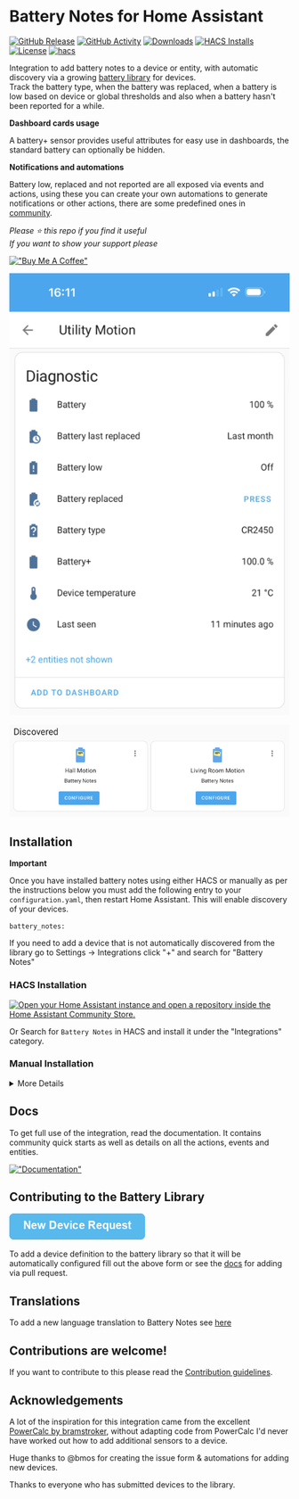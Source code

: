 # Battery Notes for Home Assistant

[![GitHub Release][releases-shield]][releases]
[![GitHub Activity][commits-shield]][commits]
[![Downloads][download-latest-shield]](releases)
[![HACS Installs][hacs-installs-shield]]()
[![License][license-shield]](LICENSE)
[![hacs][hacsbadge]][hacs]

Integration to add battery notes to a device or entity, with automatic discovery via a growing [battery library](library.md) for devices.  
Track the battery type, when the battery was replaced, when a battery is low based on device or global thresholds and also when a battery hasn't been reported for a while.

**Dashboard cards usage**

A battery+ sensor provides useful attributes for easy use in dashboards, the standard battery can optionally be hidden.

**Notifications and automations**

Battery low, replaced and not reported are all exposed via events and actions, using these you can create your own automations to generate notifications or other actions, there are some predefined ones in [community](https://andrew-codechimp.github.io/HA-Battery-Notes/community).

_Please :star: this repo if you find it useful_  
_If you want to show your support please_

[!["Buy Me A Coffee"](https://www.buymeacoffee.com/assets/img/custom_images/yellow_img.png)](https://www.buymeacoffee.com/codechimp)

![Battery Notes](https://raw.githubusercontent.com/andrew-codechimp/ha-battery-notes/main/docs/assets/screenshot-device.png "Battery Notes")

![Discovery](https://raw.githubusercontent.com/andrew-codechimp/ha-battery-notes/main/docs/assets/screenshot-discovery.png "Device Discovery")

## Installation

**Important**

Once you have installed battery notes using either HACS or manually as per the instructions below you must add the following entry to your `configuration.yaml`, then restart Home Assistant. This will enable discovery of your devices.

```
battery_notes:
```

If you need to add a device that is not automatically discovered from the library go to Settings -> Integrations click "+" and search for "Battery Notes"

### HACS Installation

[![Open your Home Assistant instance and open a repository inside the Home Assistant Community Store.](https://my.home-assistant.io/badges/hacs_repository.svg)](https://my.home-assistant.io/redirect/hacs_repository/?owner=andrew-codechimp&repository=HA-Battery-Notes&category=Integration)

Or
Search for `Battery Notes` in HACS and install it under the "Integrations" category.

### Manual Installation

<details>
<summary>More Details</summary>

- You should take the battery_notes.zip file from the latest [published release](https://github.com/andrew-codechimp/ha-battery-notes/releases).
- To install, place the contents of `custom_components` into the `<config directory>/custom_components` folder of your Home Assistant installation.
- Add the following entry to your `configuration.yaml`

```
battery_notes:
```

- Restart Home Assistant
- In the HA UI go to Settings -> Integrations click "+" and search for "Battery Notes"
</details>

## Docs

To get full use of the integration, read the documentation. It contains community quick starts as well as details on all the actions, events and entities.

[!["Documentation"](https://raw.githubusercontent.com/andrew-codechimp/ha-battery-notes/main/docs/assets/documentation.png)](https://andrew-codechimp.github.io/HA-Battery-Notes/)

## Contributing to the Battery Library

[!["New Device Request"](https://raw.githubusercontent.com/andrew-codechimp/ha-battery-notes/main/docs/assets/new-device-request.png)](https://github.com/andrew-codechimp/HA-Battery-Notes/issues/new?template=new_device_request.yml&title=[Device]%3A+)

To add a device definition to the battery library so that it will be automatically configured fill out the above form or see the [docs](https://andrew-codechimp.github.io/HA-Battery-Notes/library) for adding via pull request.

## Translations

To add a new language translation to Battery Notes see [here](https://andrew-codechimp.github.io/HA-Battery-Notes/translations)

## Contributions are welcome!

If you want to contribute to this please read the [Contribution guidelines](CONTRIBUTING.md).

## Acknowledgements

A lot of the inspiration for this integration came from the excellent [PowerCalc by bramstroker](https://github.com/bramstroker/homeassistant-powercalc), without adapting code from PowerCalc I'd never have worked out how to add additional sensors to a device.

Huge thanks to @bmos for creating the issue form & automations for adding new devices.

Thanks to everyone who has submitted devices to the library.

<!---->

[battery_notes]: https://github.com/andrew-codechimp/HA-Battery-Notes
[commits-shield]: https://img.shields.io/github/commit-activity/y/andrew-codechimp/HA-Battery-Notes.svg?style=for-the-badge
[commits]: https://github.com/andrew-codechimp/HA-Battery-Notes/commits/main
[hacs]: https://github.com/hacs/integration
[hacsbadge]: https://img.shields.io/badge/HACS-Default-41BDF5.svg?style=for-the-badge
[discord]: https://discord.gg/Qa5fW2R
[discord-shield]: https://img.shields.io/discord/330944238910963714.svg?style=for-the-badge
[exampleimg]: example.png
[forum-shield]: https://img.shields.io/badge/community-forum-brightgreen.svg?style=for-the-badge
[forum]: https://community.home-assistant.io/t/custom-component-battery-notes/613821
[license-shield]: https://img.shields.io/github/license/andrew-codechimp/HA-Battery-Notes.svg?style=for-the-badge
[releases-shield]: https://img.shields.io/github/release/andrew-codechimp/HA-Battery-Notes.svg?style=for-the-badge
[releases]: https://github.com/andrew-codechimp/HA-Battery-Notes/releases
[download-latest-shield]: https://img.shields.io/github/downloads/andrew-codechimp/ha-battery-notes/latest/total?style=for-the-badge
[hacs-installs-shield]: https://img.shields.io/endpoint.svg?url=https%3A%2F%2Flauwbier.nl%2Fhacs%2Fbattery_notes&style=for-the-badge
